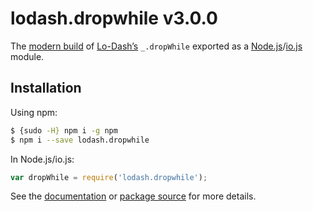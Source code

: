 # lodash.dropwhile v3.0.0

The [modern build](https://github.com/lodash/lodash/wiki/Build-Differences) of [Lo-Dash’s](https://lodash.com/) `_.dropWhile` exported as a [Node.js](http://nodejs.org/)/[io.js](https://iojs.org/) module.

## Installation

Using npm:

```bash
$ {sudo -H} npm i -g npm
$ npm i --save lodash.dropwhile
```

In Node.js/io.js:

```js
var dropWhile = require('lodash.dropwhile');
```

See the [documentation](https://lodash.com/docs#dropWhile) or [package source](https://github.com/lodash/lodash/blob/3.0.0-npm-packages/lodash.dropwhile/index.js) for more details.
